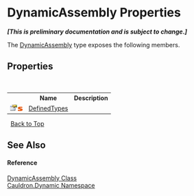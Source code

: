 # DynamicAssembly Properties
 _**\[This is preliminary documentation and is subject to change.\]**_

The <a href="T_Cauldron_Dynamic_DynamicAssembly">DynamicAssembly</a> type exposes the following members.


## Properties
&nbsp;<table><tr><th></th><th>Name</th><th>Description</th></tr><tr><td>![Public property](media/pubproperty.gif "Public property")![Static member](media/static.gif "Static member")</td><td><a href="P_Cauldron_Dynamic_DynamicAssembly_DefinedTypes">DefinedTypes</a></td><td /></tr></table>&nbsp;
<a href="#dynamicassembly-properties">Back to Top</a>

## See Also


#### Reference
<a href="T_Cauldron_Dynamic_DynamicAssembly">DynamicAssembly Class</a><br /><a href="N_Cauldron_Dynamic">Cauldron.Dynamic Namespace</a><br />